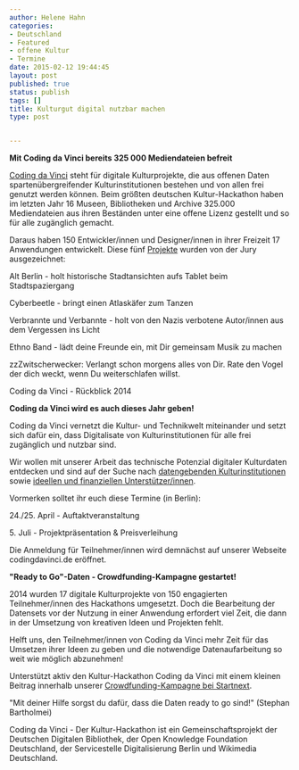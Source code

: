 ```yaml
---
author: Helene Hahn
categories:
- Deutschland
- Featured
- offene Kultur
- Termine
date: 2015-02-12 19:44:45
layout: post
published: true
status: publish
tags: []
title: Kulturgut digital nutzbar machen
type: post


---
```


**Mit Coding da Vinci bereits 325 000 Mediendateien befreit**

[Coding da Vinci](http://codingdavinci.de) steht für digitale Kulturprojekte, die aus offenen Daten spartenübergreifender Kulturinstitutionen bestehen und von allen frei genutzt werden können. Beim größten deutschen Kultur-Hackathon haben im letzten Jahr 16 Museen, Bibliotheken und Archive 325.000 Mediendateien aus ihren Beständen unter eine offene Lizenz gestellt und so für alle zugänglich gemacht. 

Daraus haben 150 Entwickler/innen und Designer/innen in ihrer Freizeit 17 Anwendungen entwickelt. Diese fünf [Projekte](http://codingdavinci.de/projekte-2014/) wurden von der Jury ausgezeichnet:

Alt Berlin - holt historische Stadtansichten aufs Tablet beim Stadtspaziergang  
  
Cyberbeetle - bringt einen Atlaskäfer zum Tanzen  
  
Verbrannte und Verbannte - holt von den Nazis verbotene Autor/innen aus dem Vergessen ins Licht  
  
Ethno Band - lädt deine Freunde ein, mit Dir gemeinsam Musik zu machen  
  
zzZwitscherwecker: Verlangt schon morgens alles von Dir. Rate den Vogel der dich weckt, wenn Du weiterschlafen willst.  


  
Coding da Vinci - Rückblick 2014  
  
  
  
  
**Coding da Vinci wird es auch dieses Jahr geben!**

Coding da Vinci vernetzt die Kultur- und Technikwelt miteinander und setzt sich dafür ein, dass Digitalisate von Kulturinstitutionen für alle frei zugänglich und nutzbar sind. 

Wir wollen mit unserer Arbeit das technische Potenzial digitaler Kulturdaten entdecken und sind auf der Suche nach [datengebenden Kulturinstitutionen](http://codingdavinci.de/mitmachen/#kulturinstitution) sowie [ideellen und finanziellen Unterstützer/innen](http://codingdavinci.de/unterstuetzer/).  
  
  
Vormerken solltet ihr euch diese Termine (in Berlin):

24./25. April - Auftaktveranstaltung  
  
5\. Juli - Projektpräsentation & Preisverleihung  


Die Anmeldung für Teilnehmer/innen wird demnächst auf unserer Webseite codingdavinci.de eröffnet.  
  


**"Ready to Go"-Daten - Crowdfunding-Kampagne gestartet!**

2014 wurden 17 digitale Kulturprojekte von 150 engagierten Teilnehmer/innen des Hackathons umgesetzt. Doch die Bearbeitung der Datensets vor der Nutzung in einer Anwendung erfordert viel Zeit, die dann in der Umsetzung von kreativen Ideen und Projekten fehlt. 

Helft uns, den Teilnehmer/innen von Coding da Vinci mehr Zeit für das Umsetzen ihrer Ideen zu geben und die notwendige Datenaufarbeitung so weit wie möglich abzunehmen!

Unterstützt aktiv den Kultur-Hackathon Coding da Vinci mit einem kleinen Beitrag innerhalb unserer [Crowdfunding-Kampagne bei Startnext](https://www.startnext.com/codingdavinci). 

  
"Mit deiner Hilfe sorgst du dafür, dass die Daten ready to go sind!" (Stephan Bartholmei)  
  
  


Coding da Vinci - Der Kultur-Hackathon ist ein Gemeinschaftsprojekt der Deutschen Digitalen Bibliothek, der Open Knowledge Foundation Deutschland, der Servicestelle Digitalisierung Berlin und Wikimedia Deutschland.